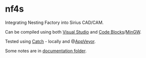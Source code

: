 # nf4s

Integrating Nesting Factory into Sirius CAD/CAM.

Can be compiled using both [Visual Studio][] and [Code Blocks][]/[MinGW][].

Tested using [Catch] - locally and @[AppVeyor][].

Some notes are in [documentation folder](doc).

[Visual Studio]: https://www.visualstudio.com/
[Code Blocks]: http://www.codeblocks.org/
[MinGW]: http://www.mingw.org/
[Catch]: https://github.com/philsquared/Catch
[AppVeyor]: https://www.appveyor.com/
